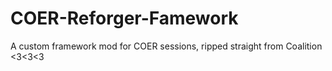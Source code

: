 # COER-Reforger-Famework
A custom framework mod for COER sessions, ripped straight from Coalition &lt;3&lt;3&lt;3
